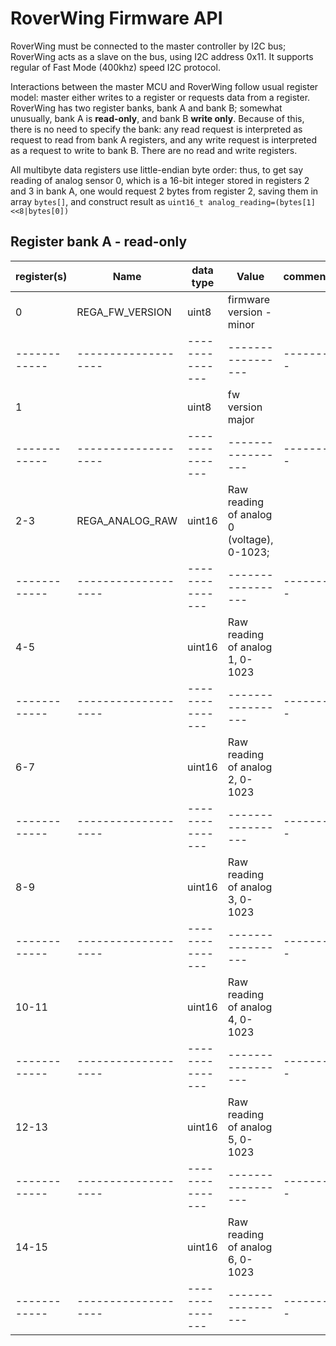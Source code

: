 # RoverWing Firmware API

RoverWing must be connected to the master controller by I2C bus;
RoverWing acts as a slave on the bus, using I2C address  0x11. It supports
regular of Fast Mode (400khz) speed I2C protocol.

Interactions between the master MCU and RoverWing follow usual register model:
master either writes to a register or requests data from a register. RoverWing
has two register banks, bank A and bank B; somewhat unusually,  bank  A is
**read-only**, and bank  B **write only**. Because of this, there is no need to
specify the bank: any read request is interpreted as request to read from bank
A registers, and any write request is interpreted as a request to write to bank B.
There are no  read and write registers.

All multibyte data registers use little-endian byte order: thus, to get say
reading of analog sensor 0, which is a 16-bit integer stored in registers 2 and
3 in bank A, one would request 2 bytes from register 2, saving them in array
`bytes[]`, and  construct result as
`uint16_t analog_reading=(bytes[1]<<8|bytes[0])`

## Register bank A - read-only

|register(s)|  Name              | data type      |           Value | comment |
|------------|-------------------| ---------------|-----------------| --------|
| 0          | REGA_FW_VERSION   |    uint8       | firmware version - minor|
|------------|-------------------| ---------------|-----------------| --------|
| 1          |                   |     uint8      | fw version major|
|------------|-------------------| ---------------|-----------------| --------|
| 2-3        | REGA_ANALOG_RAW   |  uint16        | Raw reading of analog 0 (voltage), 0-1023;
|------------|-------------------| ---------------|-----------------| --------|
| 4-5        |                   |  uint16        | Raw reading of analog 1, 0-1023|
|------------|-------------------| ---------------|-----------------| --------|
| 6-7        |                   |  uint16        | Raw reading of analog 2, 0-1023|
|------------|-------------------| ---------------|-----------------| --------|
| 8-9        |                   |  uint16        | Raw reading of analog 3, 0-1023|
|------------|-------------------| ---------------|-----------------| --------|
| 10-11      |                   |  uint16        | Raw reading of analog 4, 0-1023|
|------------|-------------------| ---------------|-----------------| --------|
| 12-13      |                   |  uint16        | Raw reading of analog 5, 0-1023|
|------------|-------------------| ---------------|-----------------| --------|
| 14-15      |                   |  uint16        | Raw reading of analog 6, 0-1023|
|------------|-------------------| ---------------|-----------------| --------|
